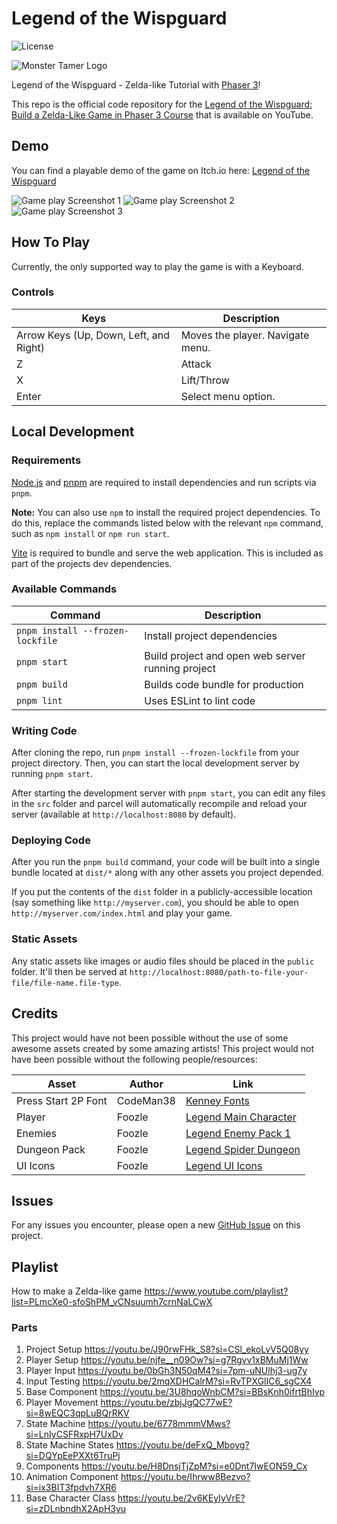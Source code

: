# Legend of the Wispguard

![License](https://img.shields.io/badge/license-MIT-green)

![Monster Tamer Logo](/docs/logo.png?raw=true 'Monster Tamer Logo')

Legend of the Wispguard - Zelda-like Tutorial with [Phaser 3](https://github.com/photonstorm/phaser)!

This repo is the official code repository for the <a href="https://www.youtube.com/playlist?list=PLmcXe0-sfoShPM_vCNsuumh7crnNaLCwX" target="_blank">Legend of the Wispguard: Build a Zelda-Like Game in Phaser 3 Course</a> that is available on YouTube.

## Demo

You can find a playable demo of the game on Itch.io here: [Legend of the Wispguard](https://galemius.itch.io/legend-of-the-wispguard)

![Game play Screenshot 1](/docs/screenshot1.png?raw=true 'Screenshot 1')
![Game play Screenshot 2](/docs/screenshot2.png?raw=true 'Screenshot 2')
![Game play Screenshot 3](/docs/screenshot3.png?raw=true 'Screenshot 3')

## How To Play

Currently, the only supported way to play the game is with a Keyboard.

### Controls

| Keys                                   | Description                                                                                           |
| -------------------------------------- | ----------------------------------------------------------------------------------------------------- |
| Arrow Keys (Up, Down, Left, and Right) | Moves the player. Navigate menu.                                                                      |
| Z                                      | Attack                                                                                                |
| X                                      | Lift/Throw                                                                                            |
| Enter                                  | Select menu option.                                                                                   |


## Local Development

### Requirements

<a href="https://nodejs.org" target="_blank">Node.js</a> and <a href="https://pnpm.io/" target="_blank">pnpm</a> are required to install dependencies and run scripts via `pnpm`.

**Note:** You can also use `npm` to install the required project dependencies. To do this, replace the commands listed below with the relevant `npm` command, such as `npm install` or `npm run start`.

<a href="https://vitejs.dev/" target="_blank">Vite</a> is required to bundle and serve the web application. This is included as part of the projects dev dependencies.

### Available Commands

| Command | Description |
|---------|-------------|
| `pnpm install --frozen-lockfile` | Install project dependencies |
| `pnpm start` | Build project and open web server running project |
| `pnpm build` | Builds code bundle for production |
| `pnpm lint` | Uses ESLint to lint code |

### Writing Code

After cloning the repo, run `pnpm install --frozen-lockfile` from your project directory. Then, you can start the local development
server by running `pnpm start`.

After starting the development server with `pnpm start`, you can edit any files in the `src` folder
and parcel will automatically recompile and reload your server (available at `http://localhost:8080`
by default).

### Deploying Code

After you run the `pnpm build` command, your code will be built into a single bundle located at
`dist/*` along with any other assets you project depended.

If you put the contents of the `dist` folder in a publicly-accessible location (say something like `http://myserver.com`),
you should be able to open `http://myserver.com/index.html` and play your game.

### Static Assets

Any static assets like images or audio files should be placed in the `public` folder. It'll then be served at `http://localhost:8080/path-to-file-your-file/file-name.file-type`.

## Credits

This project would have not been possible without the use of some awesome assets created by some amazing artists! This project would not have been possible without the following people/resources:

| Asset                       | Author           | Link                                                                   |
| --------------------------- | ---------------- | ---------------------------------------------------------------------- |
| Press Start 2P Font         | CodeMan38        | [Kenney Fonts](https://fonts.google.com/specimen/Press+Start+2P)       |
| Player                      | Foozle           | [Legend Main Character](https://foozlecc.itch.io/legend-main-character)|
| Enemies                     | Foozle           | [Legend Enemy Pack 1](https://foozlecc.itch.io/legend-enemy-pack-1)    |
| Dungeon Pack                | Foozle           | [Legend Spider Dungeon](https://foozlecc.itch.io/legend-spider-dungeon)|
| UI Icons                    | Foozle           | [Legend UI Icons](https://foozlecc.itch.io/legend-ui-icons)            |

## Issues

For any issues you encounter, please open a new [GitHub Issue](https://github.com/devshareacademy/phaser-zelda-like-tutorial/issues) on this project.

## Playlist

How to make a Zelda-like game https://www.youtube.com/playlist?list=PLmcXe0-sfoShPM_vCNsuumh7crnNaLCwX

### Parts

1. Project Setup https://youtu.be/J90rwFHk_S8?si=CSl_ekoLvV5Q08yy
2. Player Setup https://youtu.be/njfe__n09Ow?si=g7Rgvv1xBMuMj1Ww
3. Player Input https://youtu.be/0bGh3N50qM4?si=7pm-uNUlhj3-ug7y
4. Input Testing https://youtu.be/2mqXDHCalrM?si=RvTPXGlIC6_sgCX4
5. Base Component https://youtu.be/3U8hqoWnbCM?si=BBsKnh0ifrtBhIvp
6. Player Movement https://youtu.be/zbjJgQC77wE?si=8wEQC3qpLuBQrRKV
7. State Machine https://youtu.be/6778mmmVMws?si=LnIyCSFRxpH7UxDv
8. State Machine States https://youtu.be/deFxQ_Mboyg?si=DQYpEePXXt6TruPj
9. Components https://youtu.be/H8DnsjTjZpM?si=e0Dnt7IwEON59_Cx
10. Animation Component https://youtu.be/Ihrww8Bezvo?si=ix3BIT3fpdvh7XR6
11. Base Character Class https://youtu.be/2v6KEyIyVrE?si=zDLnbndhX2ApH3yu
